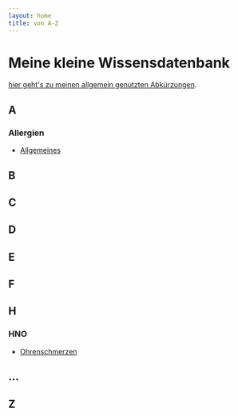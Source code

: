 ```yaml
---
layout: home
title: von A-Z
---
```


# Meine kleine Wissensdatenbank

[hier geht's zu meinen allgemein genutzten Abkürzungen](abbreviations.md).

## A

### Allergien
 - [Allgemeines](a/allergie/allgemeines.md) 

## B

## C

## D

## E

## F

## H

### HNO
- [Ohrenschmerzen](h/hno/ohrenschmerzen.md)

## ...

## Z